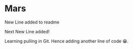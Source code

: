 # Mars

New Line added to readme


Next New Line added!


Learning pulling in Git.
Hence adding another line of code 😁.
